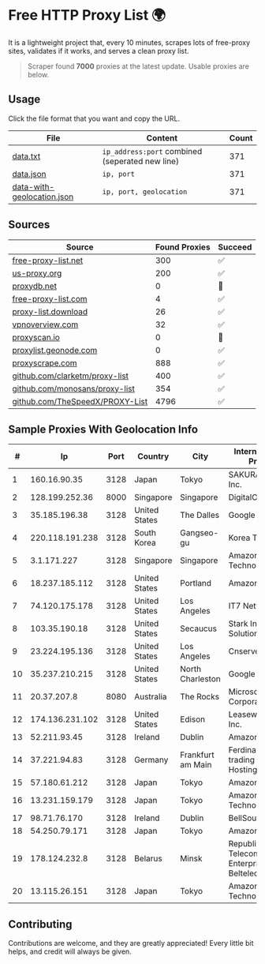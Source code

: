 
# Free HTTP Proxy List 🌍

It is a lightweight project that, every 10 minutes, scrapes lots of free-proxy sites, validates if it works, and serves a clean proxy list.


> Scraper found **7000** proxies at the latest update. Usable proxies are below.

## Usage

Click the file format that you want and copy the URL.


|File|Content|Count|
|----|-------|-----|
|[data.txt](https://raw.githubusercontent.com/themiralay/Proxy-List-World/master/data.txt)|`ip_address:port` combined (seperated new line)|371|
|[data.json](https://raw.githubusercontent.com/themiralay/Proxy-List-World/master/data.json)|`ip, port`|371|
|[data-with-geolocation.json](https://raw.githubusercontent.com/themiralay/Proxy-List-World/master/data-with-geolocation.json)|`ip, port, geolocation`|371|

## Sources

|Source|Found Proxies|Succeed|
|------|-------------|-------|
|[free-proxy-list.net](https://free-proxy-list.net)|300|✅|
|[us-proxy.org](https://www.us-proxy.org)|200|✅|
|[proxydb.net](http://proxydb.net)|0|🚫|
|[free-proxy-list.com](https://free-proxy-list.com/?page=&port=&type%5B%5D=http&type%5B%5D=https&up_time=0&search=Search)|4|✅|
|[proxy-list.download](https://www.proxy-list.download/HTTP)|26|✅|
|[vpnoverview.com](https://vpnoverview.com/privacy/anonymous-browsing/free-proxy-servers)|32|✅|
|[proxyscan.io](https://www.proxyscan.io)|0|🚫|
|[proxylist.geonode.com](https://proxylist.geonode.com/api/proxy-list?limit=300&page=1&sort_by=lastChecked&sort_type=desc&protocols=http,https)|0|✅|
|[proxyscrape.com](https://api.proxyscrape.com/v2/?request=displayproxies&protocol=http&timeout=10000&country=all&ssl=all&anonymity=all)|888|✅|
|[github.com/clarketm/proxy-list](https://raw.githubusercontent.com/clarketm/proxy-list/master/proxy-list-raw.txt)|400|✅|
|[github.com/monosans/proxy-list](https://raw.githubusercontent.com/monosans/proxy-list/main/proxies/http.txt)|354|✅|
|[github.com/TheSpeedX/PROXY-List](https://raw.githubusercontent.com/TheSpeedX/PROXY-List/master/http.txt)|4796|✅|


## Sample Proxies With Geolocation Info

|#|Ip|Port|Country|City|Internet Service Provider|
|-|--|----|-------|----|-------------------------|
|1|160.16.90.35|3128|Japan|Tokyo|SAKURA Internet Inc.|
|2|128.199.252.36|8000|Singapore|Singapore|DigitalOcean, LLC|
|3|35.185.196.38|3128|United States|The Dalles|Google LLC|
|4|220.118.191.238|3128|South Korea|Gangseo-gu|Korea Telecom|
|5|3.1.171.227|3128|Singapore|Singapore|Amazon Technologies Inc.|
|6|18.237.185.112|3128|United States|Portland|Amazon.com, Inc.|
|7|74.120.175.178|3128|United States|Los Angeles|IT7 Networks Inc|
|8|103.35.190.18|3128|United States|Secaucus|Stark Industries Solutions LTD|
|9|23.224.195.136|3128|United States|Los Angeles|Cnservers LLC|
|10|35.237.210.215|3128|United States|North Charleston|Google LLC|
|11|20.37.207.8|8080|Australia|The Rocks|Microsoft Corporation|
|12|174.136.231.102|3128|United States|Edison|Leaseweb USA, Inc.|
|13|52.211.93.45|3128|Ireland|Dublin|Amazon.com, Inc.|
|14|37.221.94.83|3128|Germany|Frankfurt am Main|Ferdinand Zink trading as Tube-Hosting|
|15|57.180.61.212|3128|Japan|Tokyo|Amazon.com, Inc.|
|16|13.231.159.179|3128|Japan|Tokyo|Amazon Technologies Inc.|
|17|98.71.76.170|3128|Ireland|Dublin|BellSouth.net Inc.|
|18|54.250.79.171|3128|Japan|Tokyo|Amazon.com, Inc.|
|19|178.124.232.8|3128|Belarus|Minsk|Republican Unitary Telecommunication Enterprise Beltelecom|
|20|13.115.26.151|3128|Japan|Tokyo|Amazon Technologies Inc|



## Contributing

Contributions are welcome, and they are greatly appreciated! Every
little bit helps, and credit will always be given.

